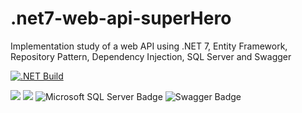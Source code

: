 # .net7-web-api-superHero
Implementation study of a web API using .NET 7, Entity Framework, Repository Pattern, Dependency Injection, SQL Server and Swagger

[![.NET Build](https://github.com/ricardocardoso-dev/.net7-web-api-superHero/actions/workflows/dotnet.yml/badge.svg)](https://github.com/ricardocardoso-dev/.net7-web-api-superHero/actions/workflows/dotnet.yml)

 <a href=""><img src="https://img.shields.io/badge/.NET-512BD4?style=for-the-badge&logo=dotnet&logoColor=white" target="_blank"></a>
  <a href=""><img src="https://img.shields.io/badge/C%23-239120?style=for-the-badge&logo=c-sharp&logoColor=white" target="_blank"></a>
  <img src="https://img.shields.io/badge/Microsoft%20SQL%20Server-CC2927?logo=microsoftsqlserver&logoColor=fff&style=for-the-badge" alt="Microsoft SQL Server Badge">
  <img src="https://img.shields.io/badge/Swagger-85EA2D?logo=swagger&logoColor=000&style=for-the-badge" alt="Swagger Badge">
